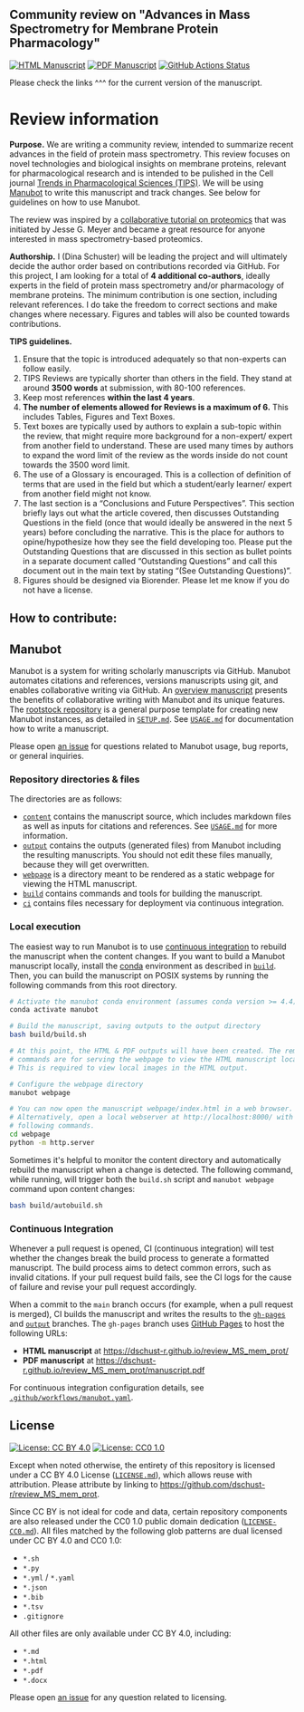 ## Community review on "Advances in Mass Spectrometry for Membrane Protein Pharmacology"

<!-- usage note: edit the H1 title above to personalize the manuscript -->

[![HTML Manuscript](https://img.shields.io/badge/manuscript-HTML-blue.svg)](https://dschust-r.github.io/review_MS_mem_prot/)
[![PDF Manuscript](https://img.shields.io/badge/manuscript-PDF-blue.svg)](https://dschust-r.github.io/review_MS_mem_prot/manuscript.pdf)
[![GitHub Actions Status](https://github.com/dschust-r/review_MS_mem_prot/workflows/Manubot/badge.svg)](https://github.com/dschust-r/review_MS_mem_prot/actions)

Please check the links ^^^ for the current version of the manuscript. 

<!-- usage note: edit this section. -->
# Review information

**Purpose.**
We are writing a community review, intended to summarize recent advances in the field of protein mass spectrometry. 
This review focuses on novel technologies and biological insights on membrane proteins, relevant for pharmacological research and is intended to be pulished in the Cell journal [Trends in Pharmacological Sciences (TIPS)](https://www.cell.com/trends/pharmacological-sciences/home). We will be using [Manubot](https://github.com/manubot/manubot) to write this manuscript and track changes. See below for guidelines on how to use Manubot.

The review was inspired by a [collaborative tutorial on proteomics](https://github.com/jessegmeyerlab/proteomics-tutorial) that was initiated by Jesse G. Meyer and became a great resource for anyone interested in mass spectrometry-based proteomics. 

**Authorship.**
I (Dina Schuster) will be leading the project and will ultimately decide the author order based on contributions recorded via GitHub. For this project, I am looking for a total of **4 additional co-authors**, ideally experts in the field of protein mass spectrometry and/or pharmacology of membrane proteins. The minimum contribution is one section, including relevant references. I do take the freedom to correct sections and make changes where necessary. Figures and tables will also be counted towards contributions. 

**TIPS guidelines.**

1. Ensure that the topic is introduced adequately so that non-experts can follow easily.
2. TIPS Reviews are typically shorter than others in the field. They stand at around **3500 words** at submission, with 80-100 references.
3. Keep most references **within the last 4 years**.
4. **The number of elements allowed for Reviews is a maximum of 6.** This includes Tables, Figures and Text Boxes.
5. Text boxes are typically used by authors to explain a sub-topic within the review, that might require more background for a non-expert/ expert from another field to understand. These are used many times by authors to expand the word limit of the review as the words inside do not count towards the 3500 word limit.
6. The use of a Glossary is encouraged. This is a collection of definition of terms that are used in the field but which a student/early learner/ expert from another field might not know.
7. The last section is a “Conclusions and Future Perspectives”. This section briefly lays out what the article covered, then discusses Outstanding Questions in the field (once that would ideally be answered in the next 5 years) before concluding the narrative. This is the place for authors to opine/hypothesize how they see the field developing too. Please put the Outstanding Questions that are discussed in this section as bullet points in a separate document called “Outstanding Questions” and call this document out in the main text by stating “(See Outstanding Questions)”.
8. Figures should be designed via Biorender. Please let me know if you do not have a license.

## How to contribute:


## Manubot

<!-- usage note: do not edit this section -->

Manubot is a system for writing scholarly manuscripts via GitHub.
Manubot automates citations and references, versions manuscripts using git, and enables collaborative writing via GitHub.
An [overview manuscript](https://greenelab.github.io/meta-review/ "Open collaborative writing with Manubot") presents the benefits of collaborative writing with Manubot and its unique features.
The [rootstock repository](https://git.io/fhQH1) is a general purpose template for creating new Manubot instances, as detailed in [`SETUP.md`](SETUP.md).
See [`USAGE.md`](USAGE.md) for documentation how to write a manuscript.

Please open [an issue](https://git.io/fhQHM) for questions related to Manubot usage, bug reports, or general inquiries.

### Repository directories & files

The directories are as follows:

+ [`content`](content) contains the manuscript source, which includes markdown files as well as inputs for citations and references.
  See [`USAGE.md`](USAGE.md) for more information.
+ [`output`](output) contains the outputs (generated files) from Manubot including the resulting manuscripts.
  You should not edit these files manually, because they will get overwritten.
+ [`webpage`](webpage) is a directory meant to be rendered as a static webpage for viewing the HTML manuscript.
+ [`build`](build) contains commands and tools for building the manuscript.
+ [`ci`](ci) contains files necessary for deployment via continuous integration.

### Local execution

The easiest way to run Manubot is to use [continuous integration](#continuous-integration) to rebuild the manuscript when the content changes.
If you want to build a Manubot manuscript locally, install the [conda](https://conda.io) environment as described in [`build`](build).
Then, you can build the manuscript on POSIX systems by running the following commands from this root directory.

```sh
# Activate the manubot conda environment (assumes conda version >= 4.4)
conda activate manubot

# Build the manuscript, saving outputs to the output directory
bash build/build.sh

# At this point, the HTML & PDF outputs will have been created. The remaining
# commands are for serving the webpage to view the HTML manuscript locally.
# This is required to view local images in the HTML output.

# Configure the webpage directory
manubot webpage

# You can now open the manuscript webpage/index.html in a web browser.
# Alternatively, open a local webserver at http://localhost:8000/ with the
# following commands.
cd webpage
python -m http.server
```

Sometimes it's helpful to monitor the content directory and automatically rebuild the manuscript when a change is detected.
The following command, while running, will trigger both the `build.sh` script and `manubot webpage` command upon content changes:

```sh
bash build/autobuild.sh
```

### Continuous Integration

Whenever a pull request is opened, CI (continuous integration) will test whether the changes break the build process to generate a formatted manuscript.
The build process aims to detect common errors, such as invalid citations.
If your pull request build fails, see the CI logs for the cause of failure and revise your pull request accordingly.

When a commit to the `main` branch occurs (for example, when a pull request is merged), CI builds the manuscript and writes the results to the [`gh-pages`](https://github.com/dschust-r/review_MS_mem_prot/tree/gh-pages) and [`output`](https://github.com/dschust-r/review_MS_mem_prot/tree/output) branches.
The `gh-pages` branch uses [GitHub Pages](https://pages.github.com/) to host the following URLs:

+ **HTML manuscript** at https://dschust-r.github.io/review_MS_mem_prot/
+ **PDF manuscript** at https://dschust-r.github.io/review_MS_mem_prot/manuscript.pdf

For continuous integration configuration details, see [`.github/workflows/manubot.yaml`](.github/workflows/manubot.yaml).

## License

<!--
usage note: edit this section to change the license of your manuscript or source code changes to this repository.
We encourage users to openly license their manuscripts, which is the default as specified below.
-->

[![License: CC BY 4.0](https://img.shields.io/badge/License%20All-CC%20BY%204.0-lightgrey.svg)](http://creativecommons.org/licenses/by/4.0/)
[![License: CC0 1.0](https://img.shields.io/badge/License%20Parts-CC0%201.0-lightgrey.svg)](https://creativecommons.org/publicdomain/zero/1.0/)

Except when noted otherwise, the entirety of this repository is licensed under a CC BY 4.0 License ([`LICENSE.md`](LICENSE.md)), which allows reuse with attribution.
Please attribute by linking to https://github.com/dschust-r/review_MS_mem_prot.

Since CC BY is not ideal for code and data, certain repository components are also released under the CC0 1.0 public domain dedication ([`LICENSE-CC0.md`](LICENSE-CC0.md)).
All files matched by the following glob patterns are dual licensed under CC BY 4.0 and CC0 1.0:

+ `*.sh`
+ `*.py`
+ `*.yml` / `*.yaml`
+ `*.json`
+ `*.bib`
+ `*.tsv`
+ `.gitignore`

All other files are only available under CC BY 4.0, including:

+ `*.md`
+ `*.html`
+ `*.pdf`
+ `*.docx`

Please open [an issue](https://github.com/dschust-r/review_MS_mem_prot/issues) for any question related to licensing.
